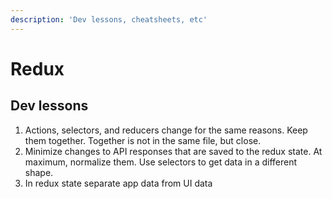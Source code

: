 ```yaml
---
description: 'Dev lessons, cheatsheets, etc'
---
```


# Redux

## Dev lessons

1. Actions, selectors, and reducers change for the same reasons. Keep them together. Together is not in the same file, but close. 
2. Minimize changes to API responses that are saved to the redux state. At maximum, normalize them. Use selectors to get data in a different shape.
3. In redux state separate app data from UI data

